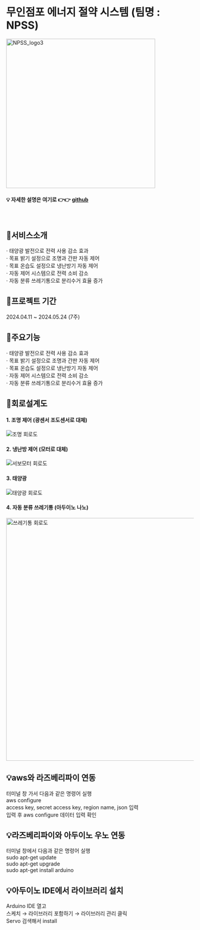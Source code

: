 # 무인점포 에너지 절약 시스템 (팀명 : NPSS)
 <img width="400" alt="NPSS_logo3" src="https://github.com/2024-SMHRD-IS-IOT-3/NPSS/assets/165890322/6188122c-8cb7-487a-9ac2-05378d0fb306"/>
 
#### 💡 자세한 설명은 여기로  👉👉  <a href="https://github.com/2024-SMHRD-IS-IOT-3/NPSS" target='_blank'> github</a>
<br/>

## 📌서비스소개
· 태양광 발전으로 전력 사용 감소 효과<br/>
· 목표 밝기 설정으로 조명과 간판 자동 제어<br/>
· 목표 온습도 설정으로 냉난방기 자동 제어<br/>
· 자동 제어 시스템으로 전력 소비 감소<br/>
· 자동 분류 쓰레기통으로 분리수거 효율 증가<br/>


## 📌프로젝트 기간
2024.04.11 ~ 2024.05.24 (7주)
<br/>

## 📌주요기능
· 태양광 발전으로 전력 사용 감소 효과<br/>
· 목표 밝기 설정으로 조명과 간판 자동 제어<br/>
· 목표 온습도 설정으로 냉난방기 자동 제어<br/>
· 자동 제어 시스템으로 전력 소비 감소<br/>
· 자동 분류 쓰레기통으로 분리수거 효율 증가<br/>


## 📌회로설계도
#### 1. 조명 제어 (광센서 조도센서로 대체)
![조명 회로도](https://github.com/2024-SMHRD-IS-IOT-3/NPSS_IoT/assets/165890322/2b52b3c7-8d6b-447b-b29d-edab8c98abc3)

#### 2. 냉난방 제어 (모터로 대체)
![서보모터 회로도](https://github.com/2024-SMHRD-IS-IOT-3/NPSS_IoT/assets/165890322/9f0ca5a8-f350-4857-9746-a86dde5ae9bc)

#### 3. 태양광
![태양광 회로도](https://github.com/2024-SMHRD-IS-IOT-3/NPSS_IoT/assets/165890322/1ad9228b-414f-49e3-b8e8-a08afe18791c)

#### 4. 자동 분류 쓰레기통 (아두이노 나노)
<img width="650" alt="쓰레기통 회로도" src="https://github.com/2024-SMHRD-IS-IOT-3/NPSS_IoT/assets/165890322/d5e5dc0d-c8db-44e0-9348-3fe238193f2c">
<br/>

## 💡aws와 라즈베리파이 연동
터미널 창 가서 다음과 같은 명령어 실행<br/>
aws configure<br/>
access key, secret access key, region name, json 입력<br/>
입력 후 aws configure 데이터 입력 확인<br/>

## 💡라즈베리파이와 아두이노 우노 연동
터미널 창에서 다음과 같은 명령어 실행<br/>
sudo apt-get update<br/>
sudo apt-get upgrade<br/>
sudo apt-get install arduino<br/>

## 💡아두이노 IDE에서 라이브러리 설치
Arduino IDE 열고<br/>
스케치 → 라이브러리 포함하기 → 라이브러리 관리 클릭<br/>
Servo 검색해서 install<br/>
